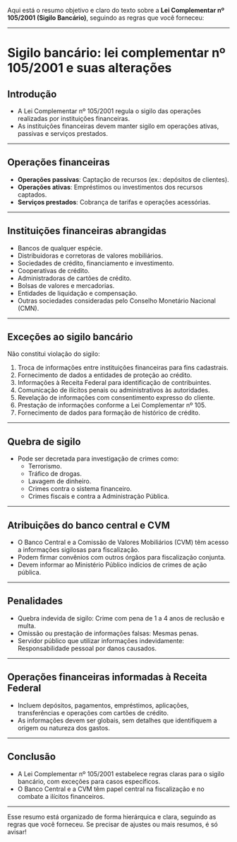 Aqui está o resumo objetivo e claro do texto sobre a **Lei Complementar nº 105/2001 (Sigilo Bancário)**, seguindo as regras que você forneceu:

---

# Sigilo bancário: lei complementar nº 105/2001 e suas alterações

## Introdução
- A Lei Complementar nº 105/2001 regula o sigilo das operações realizadas por instituições financeiras.
- As instituições financeiras devem manter sigilo em operações ativas, passivas e serviços prestados.

---

## Operações financeiras
- **Operações passivas**: Captação de recursos (ex.: depósitos de clientes).
- **Operações ativas**: Empréstimos ou investimentos dos recursos captados.
- **Serviços prestados**: Cobrança de tarifas e operações acessórias.

---

## Instituições financeiras abrangidas
- Bancos de qualquer espécie.
- Distribuidoras e corretoras de valores mobiliários.
- Sociedades de crédito, financiamento e investimento.
- Cooperativas de crédito.
- Administradoras de cartões de crédito.
- Bolsas de valores e mercadorias.
- Entidades de liquidação e compensação.
- Outras sociedades consideradas pelo Conselho Monetário Nacional (CMN).

---

## Exceções ao sigilo bancário
Não constitui violação do sigilo:
1. Troca de informações entre instituições financeiras para fins cadastrais.
2. Fornecimento de dados a entidades de proteção ao crédito.
3. Informações à Receita Federal para identificação de contribuintes.
4. Comunicação de ilícitos penais ou administrativos às autoridades.
5. Revelação de informações com consentimento expresso do cliente.
6. Prestação de informações conforme a Lei Complementar nº 105.
7. Fornecimento de dados para formação de histórico de crédito.

---

## Quebra de sigilo
- Pode ser decretada para investigação de crimes como:
  - Terrorismo.
  - Tráfico de drogas.
  - Lavagem de dinheiro.
  - Crimes contra o sistema financeiro.
  - Crimes fiscais e contra a Administração Pública.

---

## Atribuições do banco central e CVM
- O Banco Central e a Comissão de Valores Mobiliários (CVM) têm acesso a informações sigilosas para fiscalização.
- Podem firmar convênios com outros órgãos para fiscalização conjunta.
- Devem informar ao Ministério Público indícios de crimes de ação pública.

---

## Penalidades
- Quebra indevida de sigilo: Crime com pena de 1 a 4 anos de reclusão e multa.
- Omissão ou prestação de informações falsas: Mesmas penas.
- Servidor público que utilizar informações indevidamente: Responsabilidade pessoal por danos causados.

---

## Operações financeiras informadas à Receita Federal
- Incluem depósitos, pagamentos, empréstimos, aplicações, transferências e operações com cartões de crédito.
- As informações devem ser globais, sem detalhes que identifiquem a origem ou natureza dos gastos.

---

## Conclusão
- A Lei Complementar nº 105/2001 estabelece regras claras para o sigilo bancário, com exceções para casos específicos.
- O Banco Central e a CVM têm papel central na fiscalização e no combate a ilícitos financeiros.

---

Esse resumo está organizado de forma hierárquica e clara, seguindo as regras que você forneceu. Se precisar de ajustes ou mais resumos, é só avisar!